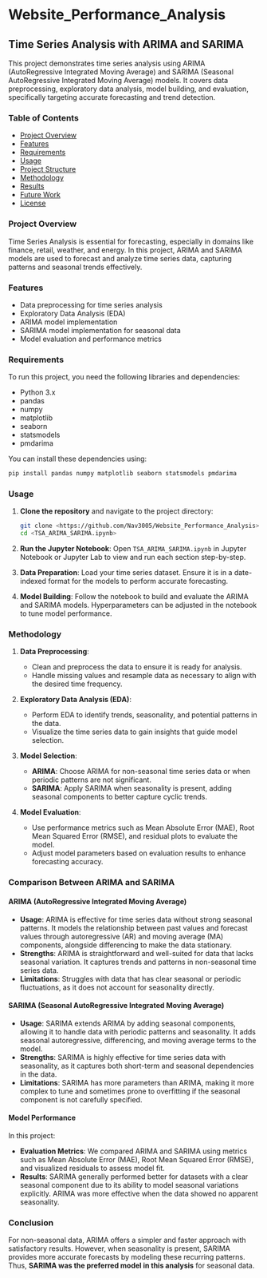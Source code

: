 # Website_Performance_Analysis

## Time Series Analysis with ARIMA and SARIMA

This project demonstrates time series analysis using ARIMA (AutoRegressive Integrated Moving Average) and SARIMA (Seasonal AutoRegressive Integrated Moving Average) models. It covers data preprocessing, exploratory data analysis, model building, and evaluation, specifically targeting accurate forecasting and trend detection.

### Table of Contents
- [Project Overview](#project-overview)
- [Features](#features)
- [Requirements](#requirements)
- [Usage](#usage)
- [Project Structure](#project-structure)
- [Methodology](#methodology)
- [Results](#results)
- [Future Work](#future-work)
- [License](#license)

### Project Overview
Time Series Analysis is essential for forecasting, especially in domains like finance, retail, weather, and energy. In this project, ARIMA and SARIMA models are used to forecast and analyze time series data, capturing patterns and seasonal trends effectively.

### Features
- Data preprocessing for time series analysis
- Exploratory Data Analysis (EDA)
- ARIMA model implementation
- SARIMA model implementation for seasonal data
- Model evaluation and performance metrics

### Requirements
To run this project, you need the following libraries and dependencies:
- Python 3.x
- pandas
- numpy
- matplotlib
- seaborn
- statsmodels
- pmdarima

You can install these dependencies using:
```bash
pip install pandas numpy matplotlib seaborn statsmodels pmdarima
```

### Usage
1. **Clone the repository** and navigate to the project directory:
    ```bash
    git clone <https://github.com/Nav3005/Website_Performance_Analysis>
    cd <TSA_ARIMA_SARIMA.ipynb>
    ```

2. **Run the Jupyter Notebook**:
   Open `TSA_ARIMA_SARIMA.ipynb` in Jupyter Notebook or Jupyter Lab to view and run each section step-by-step.

3. **Data Preparation**:
   Load your time series dataset. Ensure it is in a date-indexed format for the models to perform accurate forecasting.

4. **Model Building**:
   Follow the notebook to build and evaluate the ARIMA and SARIMA models. Hyperparameters can be adjusted in the notebook to tune model performance.

### Methodology
1. **Data Preprocessing**: 
   - Clean and preprocess the data to ensure it is ready for analysis.
   - Handle missing values and resample data as necessary to align with the desired time frequency.

2. **Exploratory Data Analysis (EDA)**: 
   - Perform EDA to identify trends, seasonality, and potential patterns in the data.
   - Visualize the time series data to gain insights that guide model selection.

3. **Model Selection**:
   - **ARIMA**: Choose ARIMA for non-seasonal time series data or when periodic patterns are not significant.
   - **SARIMA**: Apply SARIMA when seasonality is present, adding seasonal components to better capture cyclic trends.

4. **Model Evaluation**:
   - Use performance metrics such as Mean Absolute Error (MAE), Root Mean Squared Error (RMSE), and residual plots to evaluate the model.
   - Adjust model parameters based on evaluation results to enhance forecasting accuracy.

### Comparison Between ARIMA and SARIMA

#### ARIMA (AutoRegressive Integrated Moving Average)
- **Usage**: ARIMA is effective for time series data without strong seasonal patterns. It models the relationship between past values and forecast values through autoregressive (AR) and moving average (MA) components, alongside differencing to make the data stationary.
- **Strengths**: ARIMA is straightforward and well-suited for data that lacks seasonal variation. It captures trends and patterns in non-seasonal time series data.
- **Limitations**: Struggles with data that has clear seasonal or periodic fluctuations, as it does not account for seasonality directly.

#### SARIMA (Seasonal AutoRegressive Integrated Moving Average)
- **Usage**: SARIMA extends ARIMA by adding seasonal components, allowing it to handle data with periodic patterns and seasonality. It adds seasonal autoregressive, differencing, and moving average terms to the model.
- **Strengths**: SARIMA is highly effective for time series data with seasonality, as it captures both short-term and seasonal dependencies in the data.
- **Limitations**: SARIMA has more parameters than ARIMA, making it more complex to tune and sometimes prone to overfitting if the seasonal component is not carefully specified.

#### Model Performance
In this project:
- **Evaluation Metrics**: We compared ARIMA and SARIMA using metrics such as Mean Absolute Error (MAE), Root Mean Squared Error (RMSE), and visualized residuals to assess model fit.
- **Results**: SARIMA generally performed better for datasets with a clear seasonal component due to its ability to model seasonal variations explicitly. ARIMA was more effective when the data showed no apparent seasonality.

### Conclusion
For non-seasonal data, ARIMA offers a simpler and faster approach with satisfactory results. However, when seasonality is present, SARIMA provides more accurate forecasts by modeling these recurring patterns. Thus, **SARIMA was the preferred model in this analysis** for seasonal data.
